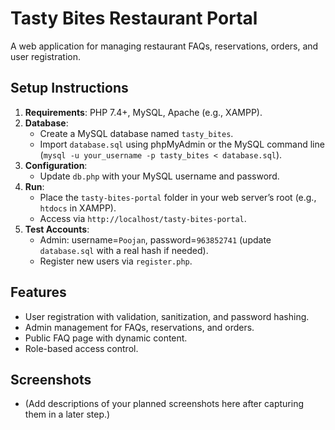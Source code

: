 # Tasty Bites Restaurant Portal

A web application for managing restaurant FAQs, reservations, orders, and user registration.

## Setup Instructions
1. **Requirements**: PHP 7.4+, MySQL, Apache (e.g., XAMPP).
2. **Database**:
   - Create a MySQL database named `tasty_bites`.
   - Import `database.sql` using phpMyAdmin or the MySQL command line (`mysql -u your_username -p tasty_bites < database.sql`).
3. **Configuration**:
   - Update `db.php` with your MySQL username and password.
4. **Run**:
   - Place the `tasty-bites-portal` folder in your web server’s root (e.g., `htdocs` in XAMPP).
   - Access via `http://localhost/tasty-bites-portal`.
5. **Test Accounts**:
   - Admin: username=`Poojan`, password=`963852741` (update `database.sql` with a real hash if needed).
   - Register new users via `register.php`.

## Features
- User registration with validation, sanitization, and password hashing.
- Admin management for FAQs, reservations, and orders.
- Public FAQ page with dynamic content.
- Role-based access control.

## Screenshots
- (Add descriptions of your planned screenshots here after capturing them in a later step.)